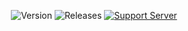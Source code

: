 <div align="center">

![Version](https://img.shields.io/badge/Version-v1.0.1-blue)
![Releases](https://img.shields.io/badge/Release-Stable-brightgreen)
[![Support Server](https://img.shields.io/badge/Discord-Support_Server-5865F2?style=for-the-badge&logo=discord&logoColor=white)](https://discord.gg/37ur3RSQCC)

</div>
